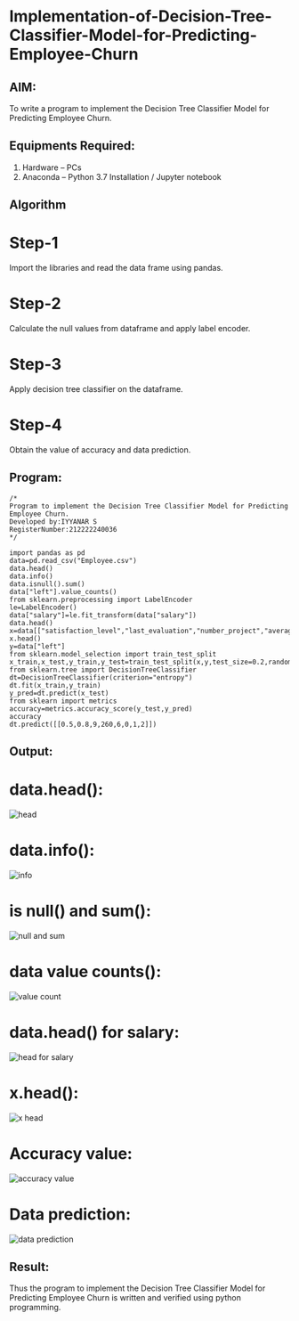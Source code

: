 # Implementation-of-Decision-Tree-Classifier-Model-for-Predicting-Employee-Churn

## AIM:
To write a program to implement the Decision Tree Classifier Model for Predicting Employee Churn.

## Equipments Required:
1. Hardware – PCs
2. Anaconda – Python 3.7 Installation / Jupyter notebook

## Algorithm
# Step-1
Import the libraries and read the data frame using pandas.
# Step-2
Calculate the null values from dataframe and apply label encoder.
# Step-3
Apply decision tree classifier on the dataframe.
# Step-4
Obtain the value of accuracy and data prediction.

## Program:
```
/*
Program to implement the Decision Tree Classifier Model for Predicting Employee Churn.
Developed by:IYYANAR S
RegisterNumber:212222240036
*/
```
```
import pandas as pd
data=pd.read_csv("Employee.csv")
data.head()
data.info()
data.isnull().sum()
data["left"].value_counts()
from sklearn.preprocessing import LabelEncoder
le=LabelEncoder()
data["salary"]=le.fit_transform(data["salary"])
data.head()
x=data[["satisfaction_level","last_evaluation","number_project","average_montly_hours","time_spend_company","Work_accident","promotion_last_5years","salary"]]
x.head()
y=data["left"]
from sklearn.model_selection import train_test_split
x_train,x_test,y_train,y_test=train_test_split(x,y,test_size=0.2,random_state=100)
from sklearn.tree import DecisionTreeClassifier
dt=DecisionTreeClassifier(criterion="entropy")
dt.fit(x_train,y_train)
y_pred=dt.predict(x_test)
from sklearn import metrics
accuracy=metrics.accuracy_score(y_test,y_pred)
accuracy
dt.predict([[0.5,0.8,9,260,6,0,1,2]])
```
## Output:
# data.head():
![head](https://github.com/Iyyanar22009120/Implementation-of-Decision-Tree-Classifier-Model-for-Predicting-Employee-Churn/assets/118680259/e5bd665a-f1d2-43be-9f14-5a4645ecc8a5)

# data.info():
![info](https://github.com/Iyyanar22009120/Implementation-of-Decision-Tree-Classifier-Model-for-Predicting-Employee-Churn/assets/118680259/cc941eec-cb42-4983-8d69-3445e894c15a)

# is null() and sum():
![null and sum](https://github.com/Iyyanar22009120/Implementation-of-Decision-Tree-Classifier-Model-for-Predicting-Employee-Churn/assets/118680259/ef3e5763-c417-4ca2-86a3-2e153126db44)

# data value counts():
![value count](https://github.com/Iyyanar22009120/Implementation-of-Decision-Tree-Classifier-Model-for-Predicting-Employee-Churn/assets/118680259/ce2c403a-d16c-4001-9e25-7d4df391a379)

# data.head() for salary:
![head for salary](https://github.com/Iyyanar22009120/Implementation-of-Decision-Tree-Classifier-Model-for-Predicting-Employee-Churn/assets/118680259/a55b128b-86ad-4c45-a4d1-fb4f737c7fcf)

# x.head():
![x head](https://github.com/Iyyanar22009120/Implementation-of-Decision-Tree-Classifier-Model-for-Predicting-Employee-Churn/assets/118680259/b064a4ba-999e-43b1-8d5c-e51b7530aa78)

# Accuracy value:
![accuracy value](https://github.com/Iyyanar22009120/Implementation-of-Decision-Tree-Classifier-Model-for-Predicting-Employee-Churn/assets/118680259/5f485532-2a00-44e3-8f9d-23ee209a096e)

# Data prediction:
![data prediction](https://github.com/Iyyanar22009120/Implementation-of-Decision-Tree-Classifier-Model-for-Predicting-Employee-Churn/assets/118680259/783c60c2-c34f-442e-8225-0368c09b2d58)

## Result:
Thus the program to implement the  Decision Tree Classifier Model for Predicting Employee Churn is written and verified using python programming.
